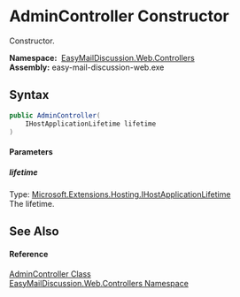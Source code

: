 AdminController Constructor
===========================
Constructor.

  **Namespace:**  [EasyMailDiscussion.Web.Controllers][1]  
  **Assembly:** easy-mail-discussion-web.exe

Syntax
------

```csharp
public AdminController(
	IHostApplicationLifetime lifetime
)
```

#### Parameters

##### *lifetime*
Type: [Microsoft.Extensions.Hosting.IHostApplicationLifetime][2]  
 The lifetime.


See Also
--------

#### Reference
[AdminController Class][3]  
[EasyMailDiscussion.Web.Controllers Namespace][1]  

[1]: ../README.md
[2]: https://docs.microsoft.com/dotnet/api/microsoft.extensions.hosting.ihostapplicationlifetime
[3]: README.md